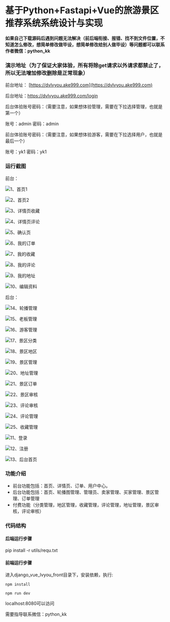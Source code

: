 # 基于Python+Fastapi+Vue的旅游景区推荐系统系统设计与实现



**如果自己下载源码后遇到问题无法解决（前后端衔接、报错、找不到文件位置，不知道怎么修改，想简单修改做毕设，想简单修改给别人做毕设）等问题都可以联系作者微信：python_kk**



### 演示地址（为了保证大家体验，所有将除get请求以外请求都禁止了，所以无法增加修改删除是正常现象）



前台地址： [https://dvlvyou.ake999.com](https://dvlvyou.ake999.com)

后台地址：https://dvlvyou.ake999.com/login



后台体验账号密码：（需要注意，如果想体验管理，需要在下拉选择管理，也就是第一个）

账号：admin 密码：admin



前台体验账号密码：（需要注意，如果想体验游客，需要在下拉选择用户，也就是最后一个）

账号：yk1 密码：yk1



### 运行截图

前台：



![1、首页1](./1、首页1.jpg)

![2、首页2](./2、首页2.jpg)

![3、详情页收藏](./3、详情页收藏.jpg)

![4、详情页评论](./4、详情页评论.jpg)

![5、确认页](./5、确认页.jpg)

![6、我的订单](./6、我的订单.jpg)

![7、我的收藏](./7、我的收藏.jpg)

![8、我的评论](./8、我的评论.jpg)

![9、我的地址](./9、我的地址.jpg)

![10、编辑资料](./10、编辑资料.jpg)



后台：

![14、轮播管理](./14、轮播管理.jpg)

![15、老板管理](./15、老板管理.jpg)

![16、游客管理](./16、游客管理.jpg)

![17、景区分类](./17、景区分类.jpg)

![18、景区地区](./18、景区地区.jpg)

![19、景区管理](./19、景区管理.jpg)

![20、地址管理](./20、地址管理.jpg)

![21、景区订单](./21、景区订单.jpg)

![22、景区审核](./22、景区审核.jpg)

![23、评论审核](./23、评论审核.jpg)

![24、评论管理](./24、评论管理.jpg)

![25、收藏管理](./25、收藏管理.jpg)

![11、登录](./11、登录.jpg)

![12、注册](./12、注册.jpg)

![13、后台首页](./13、后台首页.jpg)



### 功能介绍

- 前台功能包括：首页、详情页、订单、用户中心。
- 后台功能包括：首页、轮播图管理、管理员、卖家管理、买家管理、景区管理、订单管理
- 付费功能（分类管理，地区管理，收藏管理，评论管理，地址管理，景区审核，评论审核）

### 代码结构



#### 后端运行步骤

pip install -r utils/requ.txt



#### 前端运行步骤



进入django_vue_lvyou_front目录下，安装依赖，执行:

```
npm install 
```

```
npm run dev
```

localhost:8080可以访问



需要指导联系微信：python_kk